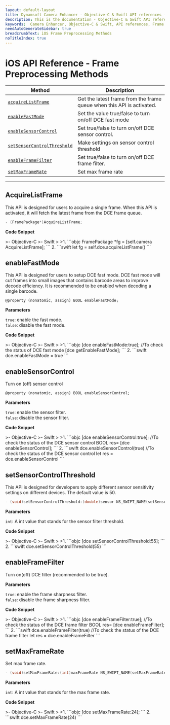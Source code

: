 ```yaml
---
layout: default-layout
title: Dynamsoft Camera Enhancer - Objective-C & Swift API references - Frame Preprocessing Methods
description: This is the documentation - Objective-C & Swift API references - Frame Preprocessing Methods page of Dynamsoft Camera Enhancer.
keywords:  Camera Enhancer, Objective-C & Swift, API references, Frame Preprocessing Methods
needAutoGenerateSidebar: true
breadcrumbText: iOS Frame Preprocessing Methods
noTitleIndex: true
---
```


# iOS API Reference - Frame Preprocessing Methods

| Method | Description |
|-----------------|---------------|
| [`acquireListFrame`](#acquirelistframe) | Get the latest frame from the frame queue when this API is activated. |
| [`enableFastMode`](#enablefastmode) | Set the value true/false to turn on/off DCE fast mode |
| [`enableSensorControl`](#enablesensorcontrol) | Set true/false to turn on/off DCE sensor control. |
| [`setSensorControlThreshold`](#setsensorcontrolthreshold) | Make settings on sensor control threshold |
| [`enableFrameFilter`](#enableframefilter) | Set true/false to turn on/off DCE frame filter. |
| [`setMaxFrameRate`](#setmaxframerate) | Set max frame rate |

---

## AcquireListFrame

This API is designed for users to acquire a single frame. When this API is activated, it will fetch the latest frame from the DCE frame queue.

```objectivec
- (FramePackage*)AcquireListFrame;
```

**Code Snippet**

<div class="sample-code-prefix"></div>
>- Objective-C
>- Swift
>
>1. 
```objc
FramePackage *fg = [self.camera AcquireListFrame];
```
2. 
```swift
let fg = self.dce.acquireListFrame() 
```

## enableFastMode

This API is designed for users to setup DCE fast mode. DCE fast mode will cut frames into small images that contains barcode areas to improve decode efficiency. It is recommended to be enabled when decoding a single barcode.

```objc
@property (nonatomic, assign) BOOL enableFastMode;
```

**Parameters**

`true`: enable the fast mode.  
`false`: disable the fast mode.

**Code Snippet**

<div class="sample-code-prefix"></div>
>- Objective-C
>- Swift
>
>1. 
```objc
[dce enableFastMode:true];
//To check the status of DCE fast mode
[dce getEnableFastMode];
```
2. 
```swift
dce.enableFastMode = true
```

## enableSensorControl

Turn on (off) sensor control

```objc
@property (nonatomic, assign) BOOL enableSensorControl;
```

**Parameters**

`true`: enable the sensor filter.  
`false`: disable the sensor filter.

**Code Snippet**

<div class="sample-code-prefix"></div>
>- Objective-C
>- Swift
>
>1. 
```objc
[dce enableSensorControl:true];
//To check the status of the DCE sensor control
BOOL res= [dce enableSensorControl];
```
2. 
```swift
dce.enableSensorControl(true)
//To check the status of the DCE sensor control
let res = dce.enableSensorControl
```

## setSensorControlThreshold

This API is designed for developers to apply different sensor sensitivity settings on different devices. The default value is 50.

```objectivec
- (void)setSensorControlThreshold:(double)sensor NS_SWIFT_NAME(setSensorControlThreshold(_:));
```

**Parameters**

`int`: A int value that stands for the sensor filter threshold.

**Code Snippet**

<div class="sample-code-prefix"></div>
>- Objective-C
>- Swift
>
>1. 
```objc
[dce setSensorControlThreshold:55];
```
2. 
```swift
dce.setSensorControlThreshold(55)
```

## enableFrameFilter

Turn on(off) DCE filter (recommended to be true).

**Parameters**

`true`: enable the frame sharpness filter.  
`false`: disable the frame sharpness filter.

**Code Snippet**

<div class="sample-code-prefix"></div>
>- Objective-C
>- Swift
>
>1. 
```objc
[dce enableFrameFilter:true];
//To check the status of the DCE frame filter
BOOL res= [dce enableFrameFilter];
```
2. 
```swift
dce.enableFrameFilter(true)
//To check the status of the DCE frame filter
let res = dce.enableFrameFilter
```

## setMaxFrameRate

Set max frame rate.

```objectivec
- (void)setMaxFrameRate:(int)maxFrameRate NS_SWIFT_NAME(setMaxFrameRate(_:));
```

**Parameters**

`int`: A int value that stands for the max frame rate.

**Code Snippet**

<div class="sample-code-prefix"></div>
>- Objective-C
>- Swift
>
>1. 
```objc
[dce setMaxFrameRate:24];
```
2. 
```swift
dce.setMaxFrameRate(24)
```
